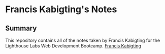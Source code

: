 # Francis Kabigting's Notes
## Summary 

This repository contains all of the notes taken by Francis Kabigting for the Lighthouse Labs Web Development Bootcamp.
[Francis Kabigting](https://github.com/franciskabigting/README.md.gits)